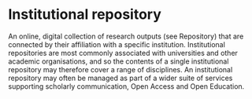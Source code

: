# Institutional repository
An online, digital collection of research outputs (see Repository) that are connected by their affiliation with a specific institution. Institutional repositories are most commonly associated with universities and other academic organisations, and so the contents of a single institutional repository may therefore cover a range of disciplines. An institutional repository may often be managed as part of a wider suite of services supporting scholarly communication, Open Access and Open Education.